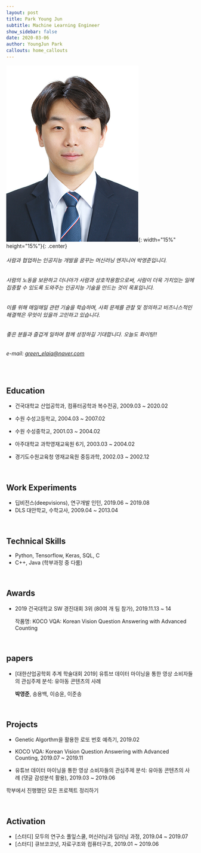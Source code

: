 ```yaml
---
layout: post
title: Park Young Jun
subtitle: Machine Learning Engineer
show_sidebar: false
date: 2020-03-06
author: YoungJun Park
callouts: home_callouts
---
```




![증명](/assets/img/pyj.jpg){: width="15%" height="15%"}{: .center}

<!--개인소개글. 나를 나타내는 한줄, 가치관 또는 하고싶은 것, 흥미있는 산업 및 학문 분야-->

###### 사람과 협업하는 인공지능 개발을 꿈꾸는 머신러닝 엔지니어 박영준입니다.

###### 사람의 노동을 보완하고 더나아가 사람과 상호작용함으로써, 사람이 더욱 가치있는 일에 집중할 수 있도록 도와주는 인공지능 기술을 만드는 것이 목표입니다.

###### 이를 위해 매일매일 관련 기술을 학습하며, 사회 문제를 관찰 및 정의하고 비즈니스적인 해결책은 무엇이 있을까 고민하고 있습니다.

###### 좋은 분들과 즐겁게 일하며 함께 성장하길 기대합니다. 오늘도 화이팅!!

###### e-mail:  green_elaia@naver.com

<br/>



## Education

- 건국대학교 산업공학과, 컴퓨터공학과 복수전공, 2009.03 ~ 2020.02

- 수원 수성고등학교, 2004.03 ~ 2007.02

- 수원 수성중학교, 2001.03 ~ 2004.02

  <p></p>

- 아주대학교 과학영재교육원 6기, 2003.03 ~ 2004.02
- 경기도수원교육청 영재교육원 중등과학, 2002.03 ~ 2002.12

<br/>



## Work Experiments

- 딥비전스(deepvisions), 연구개발 인턴, 2019.06 ~ 2019.08
- DLS 대안학교, 수학교사, 2009.04 ~ 2013.04

<br/>



## Technical Skills

<!--programming languages, framework-->

- Python, Tensorflow, Keras, SQL, C
- C++, Java (학부과정 중 다룸)

<br/>



## Awards

- 2019 건국대학교 SW 경진대회 3위 (80여 개 팀 참가), 2019.11.13 ~ 14

  작품명: KOCO VQA: Korean Vision Question Answering with Advanced Counting

<br/>



## papers

- [대한산업공학회 추계 학술대회 2019] 유튜브 데이터 마이닝을 통한 영상 소비자들의 관심주제 분석: 유아동 콘텐츠의 사례

  **박영준**, 송용백, 이승윤, 이준송

<br/>



## Projects

- Genetic Algorthm을 활용한 로또 번호 예측기, 2019.02

- KOCO VQA: Korean Vision Question Answering with Advanced Counting, 2019.07 ~ 2019.11
- 유튜브 데이터 마이닝을 통한 영상 소비자들의 관심주제 분석: 유아동 콘텐츠의 사례 (댓글 감성분석 활용), 2019.03 ~ 2019.06

학부에서 진행했던 모든 프로젝트 정리하기

<br/>



## Activation

- [스터디] 모두의 연구소 풀잎스쿨, 머신러닝과 딥러닝 과정, 2019.04 ~ 2019.07
- [스터디] 큐브코코넛, 자료구조와 컴퓨터구조, 2019.01 ~ 2019.06


